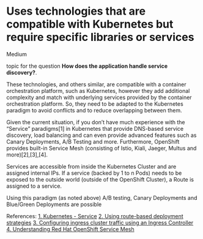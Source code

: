# Uses technologies that are compatible with Kubernetes but require specific libraries or services 

<div class="risk-rounded-box medium">Medium</div>

topic for the question **How does the application handle service discovery?**.

These technologies, and others similar, are compatible with a container orchestration
platform, such as Kubernetes, however they add additional complexity and match with
underlying services provided by the container orchestration platform. So, they need
to be adapted to the Kubernetes paradigm to avoid conflicts and to reduce overlapping
between them.

Given the current situation, if you don’t have much experience with the “Service”
paradigms[1] in Kubernetes that provide DNS-based service discovery, load balancing
and can even provide advanced features such as Canary Deployments, A/B Testing and
more. Furthermore, OpenShift provides built-in Service Mesh (consisting of Istio,
Kiali, Jaeger, Multus and more)[2],[3],[4].

Services are accessible from inside the Kubernetes Cluster and are assigned
internal IPs. If a service (backed by 1 to n Pods) needs to be exposed to the
outside world (outside of the OpenShift Cluster), a Route is assigned to a service.

Using this paradigm (as noted above) A/B testing, Canary Deployments and
Blue/Green Deployments are possible

References:
[1. Kubernetes - Service](https://kubernetes.io/docs/concepts/services-networking/service/)
[2. Using route-based deployment strategies](https://docs.openshift.com/container-platform/4.8/applications/deployments/route-based-deployment-strategies.html)
[3. Configuring ingress cluster traffic using an Ingress Controller](https://docs.openshift.com/container-platform/4.8/networking/configuring_ingress_cluster_traffic/configuring-ingress-cluster-traffic-ingress-controller.html)
[4. Understanding Red Hat OpenShift Service Mesh](https://docs.openshift.com/container-platform/4.8/service_mesh/v1x/ossm-architecture.html)
